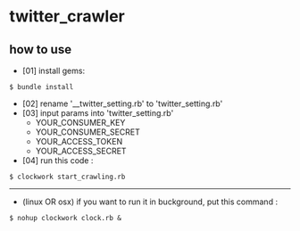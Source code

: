# twitter_crawler

## how to use

- [01] install gems:

```
$ bundle install
```

- [02] rename '__twitter_setting.rb' to 'twitter_setting.rb'
- [03] input params into 'twitter_setting.rb'
	- YOUR_CONSUMER_KEY
  	- YOUR_CONSUMER_SECRET
  	- YOUR_ACCESS_TOKEN
  	- YOUR_ACCESS_SECRET 
- [04] run this code :

```
$ clockwork start_crawling.rb
```

---

* (linux OR osx) if you want to run it in buckground, put this command  :

```
$ nohup clockwork clock.rb &
```
